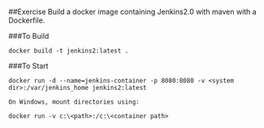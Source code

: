 ##Exercise
Build a docker image containing Jenkins2.0 with maven with a Dockerfile.

###To Build

```
docker build -t jenkins2:latest .
```

###To Start

```
docker run -d --name=jenkins-container -p 8080:8080 -v <system dir>:/var/jenkins_home jenkins2:latest 
 
On Windows, mount directories using:
 
docker run -v c:\<path>:/c:\<container path>
```

